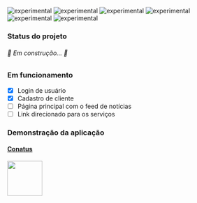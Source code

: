 


![experimental](https://img.shields.io/static/v1?label=&message=Js&color=yellow)
![experimental](https://img.shields.io/static/v1?label=&message=HTML&color=orange)
![experimental](https://img.shields.io/static/v1?label=&message=Sql&color=red)
![experimental](https://img.shields.io/static/v1?label=&message=Css&color=blue)
![experimental](https://img.shields.io/static/v1?label=&message=Php&color=purple)
![experimental](https://img.shields.io/static/v1?label=&message=Bootstrap&color=violet)

### Status do projeto

###### 🚧  Em construção...  🚧 

### Em funcionamento

- [x] Login de usuário
- [x] Cadastro de cliente
- [ ] Página principal com o feed de notícias
- [ ] Link direcionado para os serviços

### Demonstração da aplicação

<h4> <a href="http://conatus.infinityfreeapp.com/"> Conatus </a>
</h4>


 <p><a align="center"><img src="https://media.giphy.com/media/pGzjjorSqLQdZnrqvu/giphy.gif" width="80" height="80"</a> </p>
